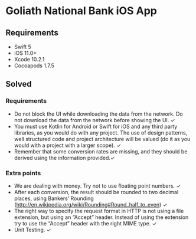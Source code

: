 # Goliath National Bank iOS App

## Requirements
- Swift 5
- iOS 11.0+
- Xcode 10.2.1
- Cocoapods 1.7.5


## Solved 

### Requirements
- Do not block the UI while downloading the data from the network. Do not download the data from the network before showing the UI. ✓
- You must use Kotlin for Android or Swift for iOS and any third party libraries, as you would do with any project.
The use of design patterns, well structured code and project architecture will be valued (do it as you would with a project with a larger scope). ✓
- Remember that some conversion rates are missing, and they should be derived using the information provided.✓

### Extra points
- We are dealing with money. Try not to use floating point numbers. ✓
- After each conversion, the result should be rounded to two decimal places, using Bankers’ Rounding (http://en.wikipedia.org/wiki/Rounding#Round_half_to_even) ✓
- The right way to specify the request format in HTTP is not using a file extension, but using an “Accept” header. Instead of using the extension try to use the “Accept” header with the right MIME type. ✓
- Unit Testing. ✓
